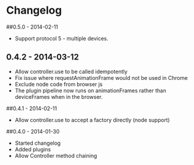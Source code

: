 # Changelog

##0.5.0 - 2014-02-11
 - Support protocol 5 - multiple devices.

## 0.4.2 - 2014-03-12
 - Allow controller.use to be called idempotently
 - Fix issue where requestAnimationFrame would not be used in Chrome
 - Exclude node code from browser js
 - The plugin pipeline now runs on animationFrames rather than deviceFrames when in the browser.

##0.4.1 - 2014-02-11
 - Allow controller.use to accept a factory directly (node support)

##0.4.0 - 2014-01-30
 - Started changelog
 - Added plugins
 - Allow Controller method chaining
